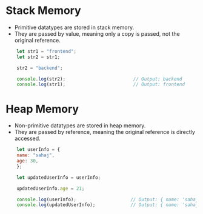 # Stack Memory
- Primitive datatypes are stored in stack memory.
- They are passed by value, meaning only a copy is passed, not the original reference.
```javascript
    let str1 = "frontend";
    let str2 = str1;

    str2 = "backend";

    console.log(str2);                         // Output: backend
    console.log(str1);                         // Output: frontend
```

# Heap Memory
- Non-primitive datatypes are stored in heap memory.
- They are passed by reference, meaning the original reference is directly accessed.
```javascript
    let userInfo = {
    name: "sahaj",
    age: 30,
    };

    let updatedUserInfo = userInfo;

    updatedUserInfo.age = 21;

    console.log(userInfo);                    // Output: { name: 'sahaj', age: 21 }
    console.log(updatedUserInfo);             // Output: { name: 'sahaj', age: 21 }
```